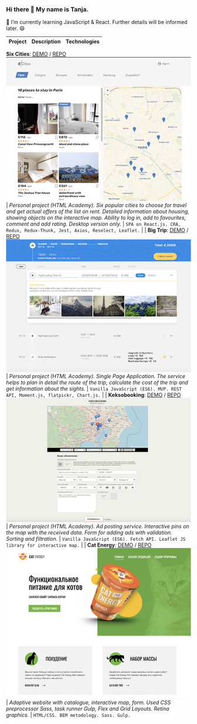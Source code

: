 ### Hi there 👋 My name is Tanja.
🌱 I’m currently learning JavaScript & React.
Further details will be informed later. 😄

Project | Description | Technologies
--- | --- | ---
**Six Cities**: [DEMO](https://1621659-six-cities-7.vercel.app/) / [REPO](https://github.com/tanjaslo/1621659-six-cities-7)
![Six Cities](https://github.com/tanjaslo/tanjaslo/blob/main/images/six-cities.png?raw=true) | *Personal project (HTML Academy). Six popular cities to choose for travel and get actual offers of the list on rent. Detailed information about housing, showing objects on the interactive map. Ability to log in, add to favourites, comment and add rating. Desktop version only.* | `SPA on React.js. CRA, Redux, Redux-Thunk, Jest, Axios, Reselect, Leaflet.`
 |  | 
**Big Trip**: [DEMO](https://1621659-big-trip-14.vercel.app/) / [REPO](https://github.com/tanjaslo/1621659-big-trip-14)
![Big Trip](https://github.com/tanjaslo/tanjaslo/blob/main/images/big-trip.png?raw=true) | *Personal project (HTML Academy). Single Page Application. The service helps to plan in detail the route of the trip, calculate the cost of the trip and get information about the sights.* | `Vanilla JavaScript (ES6). MVP. REST API, Moment.js, flatpickr, Chart.js.`
 |  |
**Keksobooking**: [DEMO](https://1621659-keksobooking-22.vercel.app/) / [REPO](https://github.com/tanjaslo/1621659-keksobooking-22)
![Keksobooking](https://github.com/tanjaslo/tanjaslo/blob/main/images/keksobooking.png?raw=true) | *Personal project (HTML Academy). Ad posting service. Interactive pins on the map with the received data. Form for adding ads with validation. Sorting and filtration.* | `Vanilla JavaScript (ES6). Fetch API. Leaflet JS library for interactive map.`
 |  | 
**Cat Energy**: [DEMO](https://tanjaslo.github.io/1621659-cat-energy-23/) / [REPO](https://github.com/tanjaslo/1621659-cat-energy-23)
![Cat Energy](https://github.com/tanjaslo/1621659-cat-energy-23/blob/master/source/img/cat-energy.png?raw=true) | *Adaptive website with catalogue, interactive map, form. Used CSS preprocessor Sass, task runner Gulp, Flex and Grid Layouts. Retina graphics.* | `HTML/CSS. BEM metodology. Sass. Gulp.`

<!--
**tanjaslo/tanjaslo** is a ✨ _special_ ✨ repository because its `README.md` (this file) appears on your GitHub profile.

Here are some ideas to get you started:

- 🔭 I’m currently working on ...
- 🌱 I’m currently learning ...
- 👯 I’m looking to collaborate on ...
- 🤔 I’m looking for help with ...
- 💬 Ask me about ...
- 📫 How to reach me: ...
- 😄 Pronouns: ...
- ⚡ Fun fact: ...
- 
[go](http://stackoverflow.com){:target="_blank" rel="noopener"}
https://github.com/sandino/Markdown-Cheatsheet/blob/master/README.md#images
-->
